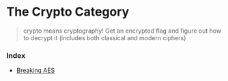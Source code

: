 # The Crypto Category

> crypto means cryptography!  Get an encrypted flag and figure out how to decrypt it (includes both classical and modern ciphers)

### Index
- [Breaking AES](./Breaking%20AES/)

